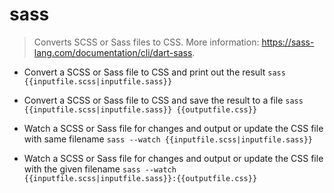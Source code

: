 # sass
> Converts SCSS or Sass files to CSS.
> More information: <https://sass-lang.com/documentation/cli/dart-sass>.

- Convert a SCSS or Sass file to CSS and print out the result
`sass {{inputfile.scss|inputfile.sass}}`

- Convert a SCSS or Sass file to CSS and save the result to a file
`sass {{inputfile.scss|inputfile.sass}} {{outputfile.css}}`

- Watch a SCSS or Sass file for changes and output or update the CSS file with same filename
`sass --watch {{inputfile.scss|inputfile.sass}}`

- Watch a SCSS or Sass file for changes and output or update the CSS file with the given filename
`sass --watch {{inputfile.scss|inputfile.sass}}:{{outputfile.css}}`
